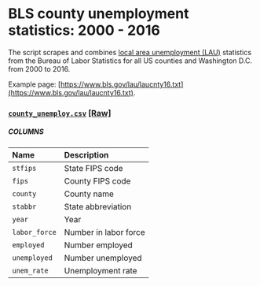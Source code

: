 # BLS county unemployment statistics: 2000 - 2016

The script scrapes and
combines [local area unemployment (LAU)](https://www.bls.gov/lau/)
statistics from the Bureau of Labor Statistics for all US counties and
Washington D.C. from 2000 to 2016.

Example
page:
[https://www.bls.gov/lau/laucnty16.txt](https://www.bls.gov/lau/laucnty16.txt).

### [`county_unemploy.csv`]("https://github.com/btskinner/county_unemploy/blob/master/county_unemploy.csv") [[Raw]]("https://raw.githubusercontent.com/btskinner/county_unemploy/master/county_unemploy.csv")

##### COLUMNS

| Name | Description|
|:-----|:-----------|
|`stfips`|State FIPS code|
|`fips`|County FIPS code|
|`county`|County name|
|`stabbr`|State abbreviation|
|`year`|Year|
|`labor_force`|Number in labor force|
|`employed `|Number employed|
|`unemployed`|Number unemployed|
|`unem_rate`|Unemployment rate|

